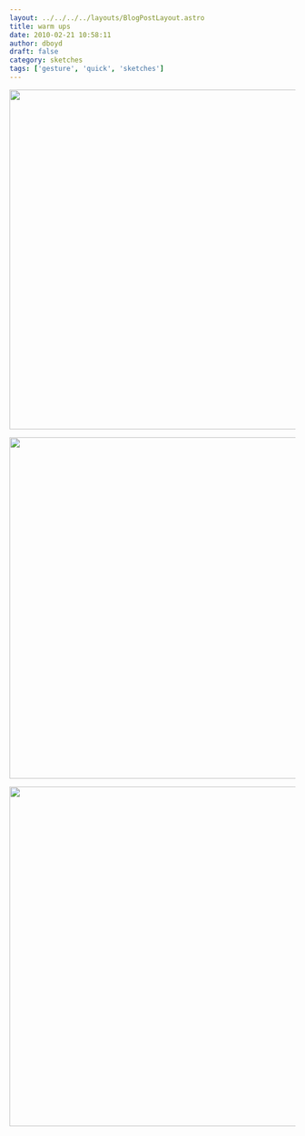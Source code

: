 ```yaml
---
layout: ../../../../layouts/BlogPostLayout.astro
title: warm ups
date: 2010-02-21 10:58:11
author: dboyd
draft: false
category: sketches
tags: ['gesture', 'quick', 'sketches']
---
```

<img
    src="https://img.danaboyd.com/images/2010/02/sparta001.jpg"
    alt=""
    style="width: auto; height: clamp(0px, 95vh, 597px);"
/>

<img
    src="https://img.danaboyd.com/images/2010/02/sparta002.jpg"
    alt=""
    style="width: auto; height: clamp(0px, 95vh, 600px);"
/>

<img
    src="https://img.danaboyd.com/images/2010/02/sparta003.jpg"
    alt=""
    style="width: auto; height: clamp(0px, 95vh, 597px);"
/>

